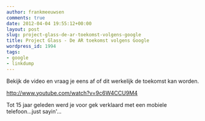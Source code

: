 ```yaml
---
author: frankmeeuwsen
comments: true
date: 2012-04-04 19:55:12+00:00
layout: post
slug: project-glass-de-ar-toekomst-volgens-google
title: Project Glass - De AR toekomst volgens Google
wordpress_id: 1994
tags:
- google
- linkdump
---
```


Bekijk de video en vraag je eens af of dit werkelijk de toekomst kan worden.

http://www.youtube.com/watch?v=9c6W4CCU9M4

Tot 15 jaar geleden werd je voor gek verklaard met een mobiele telefoon...just sayin'...

